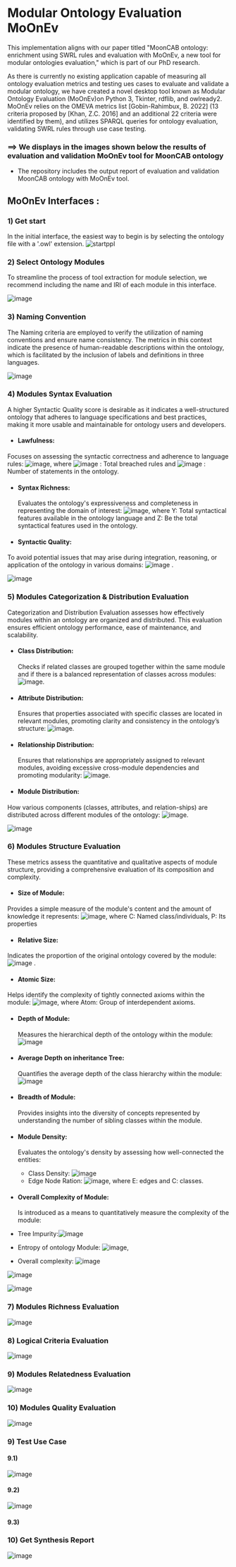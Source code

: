 # Modular Ontology Evaluation MoOnEv

This implementation aligns with our paper titled "MoonCAB ontology: enrichment using SWRL rules and evaluation with MoOnEv, a new tool for modular ontologies evaluation," which is part of our PhD research.

As there is currently no existing application capable of measuring all ontology evaluation metrics and testing ues cases to evaluate and validate a modular ontology, we have created a novel desktop tool known as Modular Ontology Evaluation (MoOnEv)on Python 3, Tkinter, rdflib, and owlready2. MoOnEv relies on the OMEVA metrics list [Gobin-Rahimbux, B. 2022] (13 criteria proposed by [Khan, Z.C. 2016] and an additional 22 criteria were identified by them), and utilizes SPARQL queries for ontology evaluation, validating SWRL rules through use case testing.

  ### ==> We displays in the images shown below the results of evaluation and validation MoOnEv tool for MoonCAB ontology
- The repository includes the output report of evaluation and validation MoonCAB ontology with MoOnEv tool.
## MoOnEv Interfaces :
### 1) Get start
In the initial interface, the easiest way to begin is by selecting the ontology file with a '.owl' extension.
![startppl](https://github.com/nourelhoudahamoudaa/Mo-On-Ev/assets/48714413/e225e070-b40d-4d61-af55-bb54a9d9b381)

### 2) Select Ontology Modules
To streamline the process of tool extraction for module selection, we recommend including the name and IRI of each module in this interface.

![image](https://github.com/nourelhoudahamoudaa/Mo-On-Ev/assets/48714413/4cb42400-60f4-4b24-a2f5-4fb1615beaf6)



### 3) Naming Convention
  The Naming criteria are employed to verify the utilization of naming conventions and ensure name consistency. The metrics in this context indicate the presence of human-readable descriptions within the ontology, which is facilitated by the inclusion of labels and definitions in three languages.
  
![image](https://github.com/nourelhoudahamoudaa/Mo-On-Ev/assets/48714413/e1a7ea92-1525-4b75-b918-db4a729d0068)



### 4) Modules Syntax Evaluation
A higher Syntactic Quality score is desirable as it indicates a well-structured ontology that adheres to language specifications and best practices, making it more usable and maintainable for ontology users and developers.

- #### Lawfulness:
Focuses on assessing the syntactic correctness and adherence to language rules:  ![image](https://github.com/nourelhoudahamoudaa/Mo-On-Ev/assets/48714413/98185127-841c-4487-b823-c615e6cd0aff), where ![image](https://github.com/nourelhoudahamoudaa/Mo-On-Ev/assets/48714413/1a8b5f24-27ef-4a57-b668-368e776ce178)
: Total breached rules and ![image](https://github.com/nourelhoudahamoudaa/Mo-On-Ev/assets/48714413/5ef40f63-05ea-43ed-a1ee-f9fe2e0b1cfd)
: Number of statements in the ontology.
- #### Syntax Richness:
   Evaluates the ontology's expressiveness and completeness in representing the domain of interest:  ![image](https://github.com/nourelhoudahamoudaa/Mo-On-Ev/assets/48714413/359743fb-3e5a-450d-a375-79098a1d7d34), where Y: Total syntactical features available in the ontology language and Z: Be the total syntactical features used in the ontology.
- #### Syntactic Quality:
To avoid potential issues that may arise during integration, reasoning, or application of the ontology in various domains: ![image](https://github.com/nourelhoudahamoudaa/Mo-On-Ev/assets/48714413/fa80ed45-3340-4697-94db-7262bfca48ca) .



![image](https://github.com/nourelhoudahamoudaa/Mo-On-Ev/assets/48714413/15cd9cd9-3ae5-4f0f-948f-a65d4f006b71)


### 5) Modules Categorization & Distribution Evaluation
Categorization and Distribution Evaluation assesses how effectively modules within an ontology are organized and distributed. This evaluation ensures efficient ontology performance, ease of maintenance, and scalability.

- #### Class Distribution:
  Checks if related classes are grouped together within the same module and if there is a balanced representation of classes across modules: ![image](https://github.com/nourelhoudahamoudaa/Mo-On-Ev/assets/48714413/f2758198-7f3f-4003-93cd-0bcffc51319d).

- #### Attribute Distribution:
  Ensures that properties associated with specific classes are located in relevant modules, promoting clarity and consistency in the ontology’s structure: ![image](https://github.com/nourelhoudahamoudaa/Mo-On-Ev/assets/48714413/84880013-1597-4262-9735-fcea348147c3).

- #### Relationship Distribution:
  Ensures that relationships are appropriately assigned to relevant modules, avoiding excessive cross-module dependencies and promoting modularity: ![image](https://github.com/nourelhoudahamoudaa/Mo-On-Ev/assets/48714413/b65481ca-df8d-4496-b805-3c1277e06bac).
- #### Module Distribution:
 How various components (classes, attributes, and relation-ships) are distributed across different modules of the ontology: ![image](https://github.com/nourelhoudahamoudaa/Mo-On-Ev/assets/48714413/0ee83176-738d-4f71-b1b8-142ea5aa0fb3).

![image](https://github.com/nourelhoudahamoudaa/Mo-On-Ev/assets/48714413/19203589-5bef-4a00-b122-f92ebe8a15c3)


### 6) Modules Structure Evaluation
These metrics assess the quantitative and qualitative aspects of module structure, providing a comprehensive evaluation of its composition and complexity.
 
- #### Size of Module:
Provides a simple measure of the module's content and the amount of knowledge it represents: ![image](https://github.com/nourelhoudahamoudaa/Mo-On-Ev/assets/48714413/14cd02b0-477a-41b9-8a61-18a31299b5c9), where C: Named class/individuals, P: Its properties 

- #### Relative Size:
Indicates the proportion of the original ontology covered by the module: ![image](https://github.com/nourelhoudahamoudaa/Mo-On-Ev/assets/48714413/a53957b1-2ca7-4d82-8b60-0cc369d7e696)
.  


- #### Atomic Size:
Helps identify the complexity of tightly connected axioms within the module: ![image](https://github.com/nourelhoudahamoudaa/Mo-On-Ev/assets/48714413/7a67ec6c-01eb-4ca2-956d-c81deec86007), where Atom: Group of interdependent axioms.   

- #### Depth of Module:
  Measures the hierarchical depth of the ontology within the module: ![image](https://github.com/nourelhoudahamoudaa/Mo-On-Ev/assets/48714413/d78bd00d-1b4f-45d8-80ae-7d8c782e33d2)
  
- #### Average Depth on inheritance Tree:
  Quantifies the average depth of the class hierarchy within the module:  ![image](https://github.com/nourelhoudahamoudaa/Mo-On-Ev/assets/48714413/63dca925-c041-4fbf-952d-fb529d3a610b)

  
- #### Breadth of Module:
  Provides insights into the diversity of concepts represented by understanding the number of sibling classes within the module.
  
- #### Module Density:
  Evaluates the ontology's density by assessing how well-connected the entities:
  - Class Density: ![image](https://github.com/nourelhoudahamoudaa/Mo-On-Ev/assets/48714413/0b04badb-8bd7-45d0-8129-d35ce215fcee)
  - Edge Node Ration: ![image](https://github.com/nourelhoudahamoudaa/Mo-On-Ev/assets/48714413/20b9ffda-d358-4970-8c66-4541245ad862), where E: edges and C: classes.
  
- #### Overall Complexity of Module:
  Is introduced as a means to quantitatively measure the complexity of the module:
 - Tree Impurity:![image](https://github.com/nourelhoudahamoudaa/Mo-On-Ev/assets/48714413/8790e4f9-cc54-4931-b784-4c662f933d93)

 - Entropy of ontology Module:  ![image](https://github.com/nourelhoudahamoudaa/Mo-On-Ev/assets/48714413/ebb564c5-4ffe-45e0-a618-419d3427b5b6),
 - Overall complexity: ![image](https://github.com/nourelhoudahamoudaa/Mo-On-Ev/assets/48714413/e4059d01-3500-4e2c-b2e1-b0c3d4653c8a)

![image](https://github.com/nourelhoudahamoudaa/Mo-On-Ev/assets/48714413/be37af64-6310-4f3c-bd50-7b6c0cce2e2d)


![image](https://github.com/nourelhoudahamoudaa/Mo-On-Ev/assets/48714413/6e33f314-dcd1-4050-86fa-3e07f6963198)


### 7) Modules Richness Evaluation
![image](https://github.com/nourelhoudahamoudaa/Mo-On-Ev/assets/48714413/f8e66ee5-e897-45e1-9fb0-b455c49c72cc)


### 8) Logical Criteria Evaluation
![image](https://github.com/nourelhoudahamoudaa/Mo-On-Ev/assets/48714413/41a9777c-b379-4b15-8eb6-3ab1b2efb667)


### 9) Modules Relatedness Evaluation
![image](https://github.com/nourelhoudahamoudaa/Mo-On-Ev/assets/48714413/d65a2131-82af-4925-8476-be2a13380ad7)


### 10) Modules Quality Evaluation
![image](https://github.com/nourelhoudahamoudaa/Mo-On-Ev/assets/48714413/bf7de737-b4d3-4997-877c-71d931c6e8c0)


### 9) Test Use Case
#### 9.1)
![image](https://github.com/nourelhoudahamoudaa/Mo-On-Ev/assets/48714413/46d83b30-7716-492d-82f9-d6f0bdd8c801)

#### 9.2)
![image](https://github.com/nourelhoudahamoudaa/Mo-On-Ev/assets/48714413/1cce83bc-3655-4d0d-8a29-31d2b1f66f7e)

#### 9.3)

### 10) Get Synthesis Report

![image](https://github.com/nourelhoudahamoudaa/Mo-On-Ev/assets/48714413/02adc6a1-bb39-402b-b44b-1da31dd19696)


